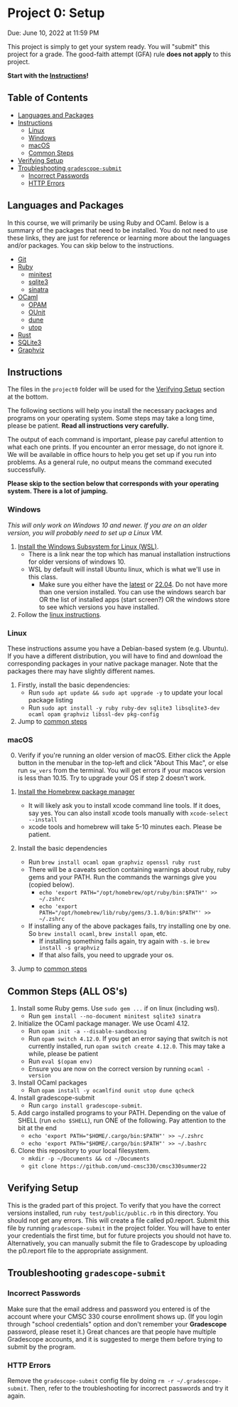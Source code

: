 # Project 0: Setup

Due: June 10, 2022 at 11:59 PM

This project is simply to get your system ready.  You will "submit" this project for a grade.  The good-faith attempt (GFA) rule **does not apply** to this project.

**Start with the [Instructions](#instructions)!**

## Table of Contents

- [Languages and Packages](#languages-and-packages)
- [Instructions](#instructions)
  - [Linux](#linux)
  - [Windows](#windows)
  - [macOS](#macos)
  - [Common Steps](#common-steps-all-oss)
- [Verifying Setup](#verifying-setup)
- [Troubleshooting `gradescope-submit`](#troubleshooting-gradescope-submit)
  - [Incorrect Passwords](#incorrect-passwords)
  - [HTTP Errors](#http-errors)


## Languages and Packages

In this course, we will primarily be using Ruby and OCaml.  Below is a summary of the packages that need to be installed.  You do not need to use these links, they are just for reference or learning more about the languages and/or packages.  You can skip below to the instructions.

- [Git](https://git-scm.com/)
- [Ruby](https://www.ruby-lang.org)
  - [minitest](https://rubygems.org/gems/minitest)
  - [sqlite3](https://rubygems.org/gems/sqlite3)
  - [sinatra](https://rubygems.org/gems/sinatra)
- [OCaml](http://ocaml.org)
  - [OPAM](https://opam.ocaml.org)
  - [OUnit](https://opam.ocaml.org/packages/ounit)
  - [dune](https://opam.ocaml.org/packages/dune)
  - [utop](https://opam.ocaml.org/packages/utop)
- [Rust](https://www.rust-lang.org)
- [SQLite3](https://sqlite.org)
- [Graphviz](http://graphviz.org)

## Instructions

The files in the `project0` folder will be used for the [Verifying Setup](#verifying-setup) section at the bottom.

The following sections will help you install the necessary packages and programs on your operating system. Some steps may take a long time, please be patient. **Read all instructions very carefully.**

The output of each command is important, please pay careful attention to what each one prints.  If you encounter an error message, do not ignore it.  We will be available in office hours to help you get set up if you run into problems. As a general rule, no output means the command executed successfully.

**Please skip to the section below that corresponds with your operating system. There is a lot of jumping.**

### Windows

*This will only work on Windows 10 and newer.  If you are on an older version, you will probably need to set up a Linux VM.*

1. [Install the Windows Subsystem for Linux (WSL)](https://docs.microsoft.com/en-us/windows/wsl/install).
    - There is a link near the top which has manual installation instructions for older versions of windows 10.
    - WSL by default will install Ubuntu linux, which is what we'll use in this class.
      - Make sure you either have the [latest](https://apps.microsoft.com/store/detail/ubuntu/9PDXGNCFSCZV?hl=en-us&gl=US) or [22.04](https://apps.microsoft.com/store/detail/ubuntu-2204-lts/9PN20MSR04DW?hl=en-us&gl=US). Do not have more than one version installed. You can use the windows search bar OR the list of installed apps (start screen?) OR the windows store to see which versions you have installed.
2. Follow the [linux instructions](#linux).

### Linux

These instructions assume you have a Debian-based system (e.g. Ubuntu).  If you have a different distribution, you will have to find and download the corresponding packages in your native package manager.  Note that the packages there may have slightly different names.

1. Firstly, install the basic dependencies:
    - Run `sudo apt update && sudo apt upgrade -y` to update your local package listing
    - Run `sudo apt install -y ruby ruby-dev sqlite3 libsqlite3-dev ocaml opam graphviz libssl-dev pkg-config`
2. Jump to [common steps](#common-steps-all-oss)

### macOS

0. Verify if you're running an older version of macOS. Either click the Apple button in the menubar in the top-left and click "About This Mac", or else run `sw_vers` from the terminal. You will get errors if your macos version is less than 10.15. Try to upgrade your OS if step 2 doesn't work.

1. [Install the Homebrew package manager](https://brew.sh)
    - It will likely ask you to install xcode command line tools. If it does, say yes. You can also install xcode tools manually with `xcode-select --install`
    - xcode tools and homebrew will take 5-10 minutes each. Please be patient.
2. Install the basic dependencies
    - Run `brew install ocaml opam graphviz openssl ruby rust`
    - There will be a caveats section containing warnings about ruby, ruby gems and your PATH. Run the commands the warnings give you (copied below).
      - `echo 'export PATH="/opt/homebrew/opt/ruby/bin:$PATH"' >> ~/.zshrc`
      - `echo 'export PATH="/opt/homebrew/lib/ruby/gems/3.1.0/bin:$PATH"' >> ~/.zshrc`
    - If installing any of the above packages fails, try installing one by one. So `brew install ocaml`, `brew install opam`, etc.
      - If installing something fails again, try again with `-s`. ie `brew install -s graphviz`
      - If that also fails, you need to upgrade your os.
3. Jump to [common steps](#common-steps-all-oss)

## Common Steps (ALL OS's)

1. Install some Ruby gems. Use `sudo gem ...` if on linux (including wsl).
    - Run `gem install --no-document minitest sqlite3 sinatra`
2. Initialize the OCaml package manager. We use Ocaml 4.12.
    - Run `opam init -a --disable-sandboxing`
    - Run `opam switch 4.12.0`.  If you get an
      error saying that switch is not currently installed, run `opam switch create 4.12.0`. This may take a while, please be patient
    - Run `eval $(opam env)`
    - Ensure you are now on the correct version by running `ocaml -version`
3. Install OCaml packages
    - Run `opam install -y ocamlfind ounit utop dune qcheck`
4. Install gradescope-submit
    - Run `cargo install gradescope-submit`.
5. Add cargo installed programs to your PATH. Depending on the value of SHELL (run `echo $SHELL`), run ONE of the following. Pay attention to the bit at the end
    - `echo 'export PATH="$HOME/.cargo/bin:$PATH"' >> ~/.zshrc`
    - `echo 'export PATH="$HOME/.cargo/bin:$PATH"' >> ~/.bashrc`
6. Clone this repository to your local filesystem.
    - `mkdir -p ~/Documents && cd ~/Documents`
    - `git clone https://github.com/umd-cmsc330/cmsc330summer22`

## Verifying Setup

This is the graded part of this project.  To verify that you have the correct
versions installed, run `ruby test/public/public.rb` in this directory.  You
should not get any errors.  This will create a file called p0.report.  Submit
this file by running `gradescope-submit` in the project folder.  You will have
to enter your credentials the first time, but for future projects you should not
have to.  Alternatively, you can manually submit the file to Gradescope by
uploading the p0.report file to the appropriate assignment.

## Troubleshooting `gradescope-submit`

### Incorrect Passwords

Make sure that the email address and password you entered is of the account
where your CMSC 330 course enrollment shows up. (If you login through "school
credentials" option and don't remember your **Gradescope** password, please
reset it.) Great chances are that people have multiple Gradescope accounts, and
it is suggested to merge them before trying to submit by the program.

### HTTP Errors

Remove the `gradescope-submit` config file by doing
`rm -r ~/.gradescope-submit`. Then, refer to the troubleshooting for incorrect
passwords and try it again.
